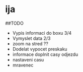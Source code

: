 # ija
##TODO
- Vypis informaci do boxu 3/4
- Vymyslet data 2/3
- zoom na stred ??
- Dodelat vypocet preskaku
- informace doplnit casy odjezdu
- nastaveni casu
- mravenec
